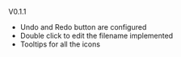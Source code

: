 V0.1.1
* Undo and Redo button are configured
* Double click to edit the filename implemented
* Tooltips for all the icons